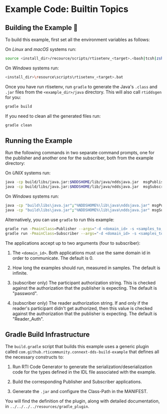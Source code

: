 # Example Code: Builtin Topics

## Building the Example :wrench:

To build this example, first set all the environment variables as follows:

On *Linux* and *macOS* systems run:

```sh
source <install_dir>/recource/scripts/rtisetenv_<target>.<bash|tcsh|zsh>
```

On *Windows* systems run:

```sh
<install_dir>\resource\scripts\rtisetenv_<target>.bat
```

Once you have run rtisetenv, run `gradle` to generate the Java's `.class`
and `.jar` files from the `<example_dir>/java` directory. This will also call
`rtiddsgen` for you:

```sh
gradle build
```

If you need to clean all the generated files run:

```sh
gradle clean
```

## Running the Example

Run the following commands in two separate command prompts, one for the
publisher and another one for the subscriber, both from the example directory:

On *UNIX* systems run:

```sh
java -cp build/libs/java.jar:$NDDSHOME/lib/java/nddsjava.jar  msgPublisher  -d <domain_id> -s <samples_to_send>
java -cp build/libs/java.jar:$NDDSHOME/lib/java/nddsjava.jar  msgSubscriber -d <domain_id> -s <samples_to_receive> -pa <participant_auth> -ra <reader_auth>
```

On *Windows* systems run:

```sh
java -cp "build\libs\java.jar";"%NDDSHOME%\lib\java\nddsjava.jar" msgPublisher <domain_id> <samples_to_send>
java -cp "build\libs\java.jar";"%NDDSHOME%\lib\java\nddsjava.jar" msgSubscriber <domain_id> <sleep_periods> <participant_auth> <reader_auth>
```

Alternatively, you can use `gradle` to run this example:

```sh
gradle run -PmainClass=Publisher --args="-d <domain_id> -s <samples_to_send>"
gradle run -PmainClass=Subscriber --args="-d <domain_id> -s <samples_to_receive> -pa <participant_auth> -ra <reader_auth>"
```

The applications accept up to two arguments (four to subscriber):

1.  The `<domain_id>`. Both applications must use the same domain id in order
to communicate. The default is 0.

2.  How long the examples should run, measured in samples. The default is
    infinite.

3.  (subscriber only) The participant authorization string. This is checked
against the authorization that the publisher is expecting. The default is
"password".

4.  (subscriber only) The reader authorization string. If and only if the
reader's participant didn't get authorized, then this value is checked against
the authorization that the publisher is expecting. The default is
"Reader_Auth".

## Gradle Build Infrastructure

The `build.gradle` script that builds this example uses a generic plugin called
`com.github.rticommunity.connext-dds-build-example` that defines all the
necessary constructs to:

1.  Run RTI Code Generator to generate the serialization/deserialization code
for the types defined in the IDL file associated with the example.

2.  Build the corresponding Publisher and Subscriber applications.

3.  Generate the `.jar` and configure the Class-Path in the MANIFEST.

You will find the definition of the plugin, along with detailed
documentation, in `../../../../resources/gradle_plugin`.
